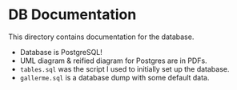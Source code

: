 # DB Documentation

This directory contains documentation for the database.

* Database is PostgreSQL!
* UML diagram & reified diagram for Postgres are in PDFs.
* `tables.sql` was the script I used to initially set up the database.
* `gallerme.sql` is a database dump with some default data.
